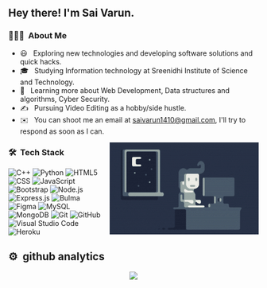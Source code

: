 

<h2> Hey there! I'm Sai Varun.</h2>

<h3> 👨🏻‍💻 &nbsp;About Me </h3>

- 😃 &nbsp; Exploring new technologies and developing software solutions and quick hacks.
- 🎓 &nbsp; Studying Information technology at Sreenidhi Institute of Science and Technology.
- 🌱 &nbsp; Learning more about Web Development, Data structures and algorithms, Cyber Security.
- ✍️ &nbsp; Pursuing Video Editing as a hobby/side hustle.
- ✉️ &nbsp; You can shoot me an email at saivarun1410@gmail.com, I'll try to respond as soon as I can.
<img alt="Night Coding" src="https://raw.githubusercontent.com/AVS1508/AVS1508/master/assets/Night-Coding.gif" align="right"/>

<h3> 🛠 &nbsp;Tech Stack</h3>

  ![C++](https://img.shields.io/badge/-C++-333333?style=flat&logo=C%2B%2B&logoColor=00599C)
  ![Python](https://img.shields.io/badge/-Python-333333?style=flat&logo=python)
  ![HTML5](https://img.shields.io/badge/-HTML5-333333?style=flat&logo=HTML5)
  ![CSS](https://img.shields.io/badge/-CSS-333333?style=flat&logo=CSS3&logoColor=1572B6)
  ![JavaScript](https://img.shields.io/badge/-JavaScript-333333?style=flat&logo=javascript)
  ![Bootstrap](https://img.shields.io/badge/-Bootstrap-333333?style=flat&logo=bootstrap&logoColor=563D7C)
  ![Node.js](https://img.shields.io/badge/-Node.js-333333?style=flat&logo=node.js)
  ![Express.js](https://img.shields.io/badge/-Express.js-333333?style=flat&logo=express&logoColor=red)
  ![Bulma](https://img.shields.io/badge/-Bulma-333333?style=flat&logo=Bulma&logoColor=9cf)
  ![Figma](https://img.shields.io/badge/-Figma-333333?style=flat&logo=Figma&logoColor=blueviolet)
  ![MySQL](https://img.shields.io/badge/-MySQL-333333?style=flat&logo=mysql)
  ![MongoDB](https://img.shields.io/badge/-MongoDB-333333?style=flat&logo=mongodb)
  ![Git](https://img.shields.io/badge/-Git-333333?style=flat&logo=git)
  ![GitHub](https://img.shields.io/badge/-GitHub-333333?style=flat&logo=github)
  ![Visual Studio Code](https://img.shields.io/badge/-Visual%20Studio%20Code-333333?style=flat&logo=visual-studio-code&logoColor=007ACC)
  ![Heroku](https://img.shields.io/badge/-Heroku-333333?style=flat&logo=heroku)
<br/>

## ⚙️ &nbsp;github analytics

<p align="center">
<a href="https://github.com/saivarun1410">
  <img height="180em" src="https://github-readme-stats-eight-theta.vercel.app/api?username=saivarun1410&show_icons=true&theme=algolia&count_private=true"/>
</a>
</p>
